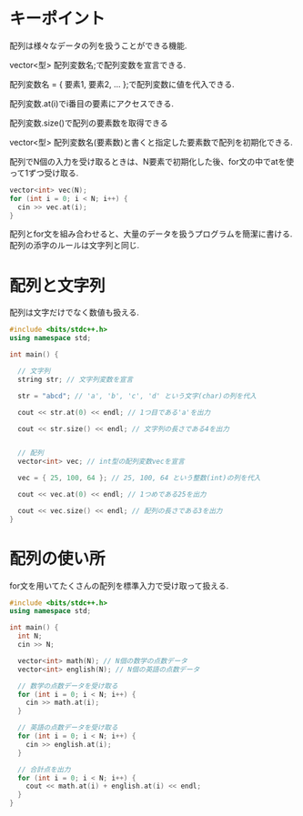 # キーポイント
配列は様々なデータの列を扱うことができる機能.   

vector<型> 配列変数名;で配列変数を宣言できる.  

配列変数名 = { 要素1, 要素2, ... };で配列変数に値を代入できる.   

配列変数.at(i)でi番目の要素にアクセスできる.   

配列変数.size()で配列の要素数を取得できる    

vector<型> 配列変数名(要素数)と書くと指定した要素数で配列を初期化できる.   

配列でN個の入力を受け取るときは、N要素で初期化した後、for文の中でatを使って1ずつ受け取る.   

```cpp
vector<int> vec(N);
for (int i = 0; i < N; i++) {
  cin >> vec.at(i);
}
```
配列とfor文を組み合わせると、大量のデータを扱うプログラムを簡潔に書ける.    
配列の添字のルールは文字列と同じ.     

# 配列と文字列
配列は文字だけでなく数値も扱える.  

```cpp
#include <bits/stdc++.h>
using namespace std;

int main() {

  // 文字列
  string str; // 文字列変数を宣言

  str = "abcd"; // 'a', 'b', 'c', 'd' という文字(char)の列を代入

  cout << str.at(0) << endl; // 1つ目である'a'を出力

  cout << str.size() << endl; // 文字列の長さである4を出力


  // 配列
  vector<int> vec; // int型の配列変数vecを宣言

  vec = { 25, 100, 64 }; // 25, 100, 64 という整数(int)の列を代入

  cout << vec.at(0) << endl; // 1つめである25を出力

  cout << vec.size() << endl; // 配列の長さである3を出力
}
```

# 配列の使い所
for文を用いてたくさんの配列を標準入力で受け取って扱える.   

```cpp
#include <bits/stdc++.h>
using namespace std;

int main() {
  int N;
  cin >> N;

  vector<int> math(N); // N個の数学の点数データ
  vector<int> english(N); // N個の英語の点数データ

  // 数学の点数データを受け取る
  for (int i = 0; i < N; i++) {
    cin >> math.at(i);
  }

  // 英語の点数データを受け取る
  for (int i = 0; i < N; i++) {
    cin >> english.at(i);
  }

  // 合計点を出力
  for (int i = 0; i < N; i++) {
    cout << math.at(i) + english.at(i) << endl;
  }
}
```
